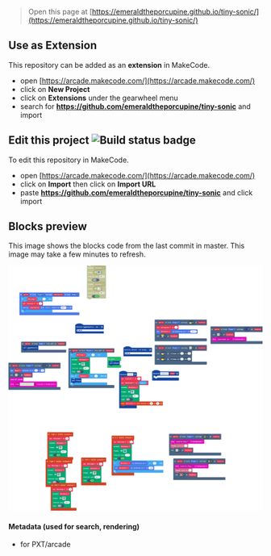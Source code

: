  


> Open this page at [https://emeraldtheporcupine.github.io/tiny-sonic/](https://emeraldtheporcupine.github.io/tiny-sonic/)

## Use as Extension

This repository can be added as an **extension** in MakeCode.

* open [https://arcade.makecode.com/](https://arcade.makecode.com/)
* click on **New Project**
* click on **Extensions** under the gearwheel menu
* search for **https://github.com/emeraldtheporcupine/tiny-sonic** and import

## Edit this project ![Build status badge](https://github.com/emeraldtheporcupine/tiny-sonic/workflows/MakeCode/badge.svg)

To edit this repository in MakeCode.

* open [https://arcade.makecode.com/](https://arcade.makecode.com/)
* click on **Import** then click on **Import URL**
* paste **https://github.com/emeraldtheporcupine/tiny-sonic** and click import

## Blocks preview

This image shows the blocks code from the last commit in master.
This image may take a few minutes to refresh.

![A rendered view of the blocks](https://github.com/emeraldtheporcupine/tiny-sonic/raw/master/.github/makecode/blocks.png)

#### Metadata (used for search, rendering)

* for PXT/arcade
<script src="https://makecode.com/gh-pages-embed.js"></script><script>makeCodeRender("{{ site.makecode.home_url }}", "{{ site.github.owner_name }}/{{ site.github.repository_name }}");</script>

